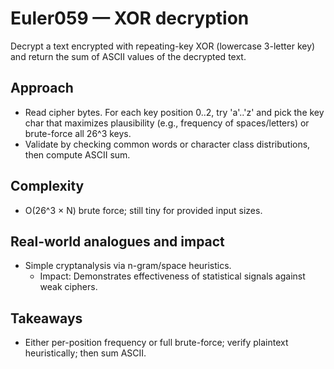# Euler059 — XOR decryption

Decrypt a text encrypted with repeating-key XOR (lowercase 3-letter key) and return the sum of ASCII values of the decrypted text.

## Approach

- Read cipher bytes. For each key position 0..2, try 'a'..'z' and pick the key char that maximizes plausibility (e.g., frequency of spaces/letters) or brute-force all 26^3 keys.
- Validate by checking common words or character class distributions, then compute ASCII sum.

## Complexity
- O(26^3 × N) brute force; still tiny for provided input sizes.

## Real-world analogues and impact
- Simple cryptanalysis via n-gram/space heuristics.
  - Impact: Demonstrates effectiveness of statistical signals against weak ciphers.

## Takeaways
- Either per-position frequency or full brute-force; verify plaintext heuristically; then sum ASCII.
